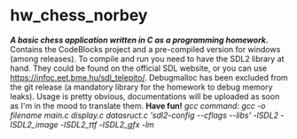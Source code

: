 # hw_chess_norbey
***A basic chess application written in C as a programming homework.***
Contains the CodeBlocks project and a pre-compiled version for windows (among releases).
To compile and run you need to have the SDL2 library at hand. They could be found on the official SDL website, or you can use https://infoc.eet.bme.hu/sdl_telepito/.
Debugmalloc has been excluded from the git release (a mandatory library for the homework to debug memory leaks).
Usage is pretty obvious, documentations will be uploaded as soon as I'm in the mood to translate them.
**Have fun!**
*gcc command: gcc -o filename main.c display.c datasruct.c 'sdl2-config --cflags --libs' -lSDL2 -lSDL2_image -lSDL2_ttf -lSDL2_gfx -lm*
